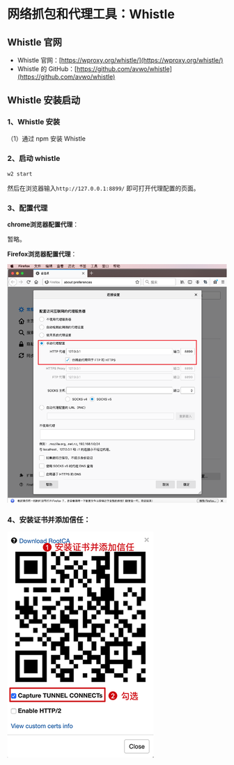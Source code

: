 # 网络抓包和代理工具：Whistle

## Whistle 官网

* Whistle 官网：[https://wproxy.org/whistle/](https://wproxy.org/whistle/)
* Whistle 的 GitHub：[https://github.com/avwo/whistle](https://github.com/avwo/whistle)

## Whistle 安装启动

### 1、Whistle 安装

（1）通过 npm 安装 Whistle

### 2、启动 whistle

```bash
w2 start
```

然后在浏览器输入`http://127.0.0.1:8899/` 即可打开代理配置的页面。

### 3、配置代理

**chrome浏览器配置代理**：

暂略。

**Firefox浏览器配置代理**：

![](../.gitbook/assets/20200420_1357.png)

### 4、安装证书并添加信任：

![](../.gitbook/assets/20200420_0922.png)

